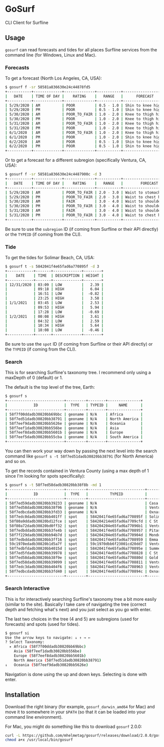 # GoSurf

CLI Client for Surfline

## Usage

`gosurf` can read forecasts and tides for all places Surfline services from the command line (for Windows, Linux and Mac).

### Forecasts

To get a forecast (North Los Angeles, CA, USA):

```sh
$ gosurf f -sr 58581a836630e24c44878fd5
+-----------+-------------+--------------+-----------+--------------------+
|   DATE    | TIME OF DAY |    RATING    |   RANGE   |      FORECAST      |
+-----------+-------------+--------------+-----------+--------------------+
| 5/29/2020 | AM          | POOR         | 0.5 - 1.0 | Shin to knee high  |
| 5/29/2020 | PM          | POOR         | 0.5 - 1.0 | Shin to knee high  |
| 5/30/2020 | AM          | POOR_TO_FAIR | 1.0 - 2.0 | Knee to thigh high |
| 5/30/2020 | PM          | POOR         | 1.0 - 2.0 | Knee to thigh high |
| 5/31/2020 | AM          | POOR_TO_FAIR | 1.0 - 2.0 | Knee to thigh high |
| 5/31/2020 | PM          | POOR         | 1.0 - 2.0 | Knee to thigh high |
| 6/1/2020  | AM          | POOR_TO_FAIR | 1.0 - 2.0 | Knee to thigh high |
| 6/1/2020  | PM          | POOR         | 1.0 - 2.0 | Shin to knee high  |
| 6/2/2020  | AM          | POOR         | 0.5 - 1.0 | Shin to knee high  |
| 6/2/2020  | PM          | POOR         | 0.5 - 1.0 | Shin to knee high  |
+-----------+-------------+--------------+-----------+--------------------+
```

Or to get a forecast for a different subregion (specifically Ventura, CA, USA):

```sh
$ gosurf f -sr 58581a836630e24c4487900c -d 3
+-----------+-------------+--------------+-----------+------------------------+
|   DATE    | TIME OF DAY |    RATING    |   RANGE   |        FORECAST        |
+-----------+-------------+--------------+-----------+------------------------+
| 5/29/2020 | AM          | POOR_TO_FAIR | 2.0 - 3.0 | Waist to stomach high  |
| 5/29/2020 | PM          | POOR_TO_FAIR | 2.0 - 3.0 | Waist to chest high    |
| 5/30/2020 | AM          | FAIR         | 3.0 - 4.0 | Waist to shoulder high |
| 5/30/2020 | PM          | POOR_TO_FAIR | 3.0 - 4.0 | Waist to shoulder high |
| 5/31/2020 | AM          | FAIR         | 3.0 - 4.0 | Waist to shoulder high |
| 5/31/2020 | PM          | POOR_TO_FAIR | 3.0 - 4.0 | Waist to chest high    |
+-----------+-------------+--------------+-----------+------------------------+
```

Be sure to use the `subregion` ID (if coming from Surfline or their API directly) or the `TYPEID` (if coming from the CLI).

### Tide

To get the tides for Solimar Beach, CA, USA:

```sh
$ gosurf t -s 5842041f4e65fad6a770895f -d 3
+------------+-------+-------------+--------+
|    DATE    | TIME  | DESCRIPTION | HEIGHT |
+------------+-------+-------------+--------+
| 12/31/2020 | 03:09 | LOW         |   2.39 |
|            | 09:18 | HIGH        |   6.04 |
|            | 16:51 | LOW         |  -0.82 |
|            | 23:25 | HIGH        |   3.58 |
| 1/1/2021   | 03:45 | LOW         |   2.53 |
|            | 09:53 | HIGH        |   5.94 |
|            | 17:28 | LOW         |  -0.69 |
| 1/2/2021   | 00:08 | HIGH        |   3.61 |
|            | 04:32 | LOW         |   2.59 |
|            | 10:34 | HIGH        |   5.64 |
|            | 18:08 | LOW         |  -0.46 |
+------------+-------+-------------+--------+
```

Be sure to use the `spot` ID (if coming from Surfline or their API directly) or the `TYPEID` (if coming from the CLI).

### Search

This is for searching Surfline's taxonomy tree. I recommend only using a maxDepth of 0 (default) or 1.

The default is the top level of the tree, Earth:

```sh
$ gosurf s
+--------------------------+---------+--------+---------------+
|            ID            |  TYPE   | TYPEID |     NAME      |
+--------------------------+---------+--------+---------------+
| 58f7f00ddadb30820bb69bbc | geoname | N/A    | Africa        |
| 58f7ed51dadb30820bb38791 | geoname | N/A    | North America |
| 58f7eef9dadb30820bb5626e | geoname | N/A    | Oceania       |
| 58f7eef1dadb30820bb556be | geoname | N/A    | Asia          |
| 58f7eef8dadb30820bb5601b | geoname | N/A    | Europe        |
| 58f7eef5dadb30820bb55cba | geoname | N/A    | South America |
+--------------------------+---------+--------+---------------+
```

You can then work your way down by passing the next level into the search command like `gosurf s -t 58f7ed51dadb30820bb38791` (for North America) and so on.

To get the records contained in Ventura County (using a max depth of 1 since I'm looking for spots specifically):

```sh
$ gosurf s -t 58f7ed58dadb30820bb38f8b -md 1
+--------------------------+---------+--------------------------+------------------------+
|            ID            |  TYPE   |          TYPEID          |          NAME          |
+--------------------------+---------+--------------------------+------------------------+
| 58f7ed59dadb30820bb39233 | geoname | N/A                      | Casa Conejo            |
| 58f7ed58dadb30820bb38f96 | geoname | N/A                      | Ventura                |
| 58f7edbcdadb30820bb3fd33 | geoname | N/A                      | Oxnard Shores          |
| 58f7edc0dadb30820bb401ff | spot    | 5842041f4e65fad6a770895f | Solimar                |
| 58f80a9ddadb30820bd12fce | spot    | 584204214e65fad6a7709cfd | C St. Overview         |
| 58f80a72dadb30820bd0ff32 | spot    | 584204204e65fad6a77096b1 | Ventura Point          |
| 58f7edbddadb30820bb3fe4b | spot    | 5842041f4e65fad6a7708957 | Pitas Point            |
| 58f7f229dadb30820bb94b7d | spot    | 584204204e65fad6a770904d | Mondos                 |
| 58f7edbddadb30820bb3ff16 | spot    | 5842041f4e65fad6a7708959 | Emma Wood              |
| 59c1970edadb30820b1d5a7f | spot    | 59c1970dbb6f23001cd20dd7 | Ventura Point Overview |
| 58f7edbfdadb30820bb4015d | spot    | 5842041f4e65fad6a770895e | Summer Beach           |
| 58f7ed5fdadb30820bb39978 | spot    | 5842041f4e65fad6a7708828 | C St.                  |
| 58f7ed58dadb30820bb38f9e | spot    | 5842041f4e65fad6a770880d | Gold Coast Beachbreaks |
| 58f7ed58dadb30820bb39099 | spot    | 5842041f4e65fad6a7708811 | Ventura Harbor         |
| 58f7edc3dadb30820bb404f6 | spot    | 5842041f4e65fad6a7708963 | Ventura Overhead       |
| 58f7edbcdadb30820bb3fd40 | spot    | 5842041f4e65fad6a770894c | Oxnard                 |
+--------------------------+---------+--------------------------+------------------------+
```

### Search Interactive

This is for interactively searching Surfline's taxonomy tree a bit more easily (similar to the site). Basically I take care of navigating the tree (correct depth and fetching what's next) and you just select as you go with enter.

The last two choices in the tree (4 and 5) are subregions (used for forecasts) and spots (used for tides).

```sh
$ gosurf si
Use the arrow keys to navigate: ↓ ↑ → ←
? Select Taxonomy:
  ▸ Africa (58f7f00ddadb30820bb69bbc)
    Asia (58f7eef1dadb30820bb556be)
    Europe (58f7eef8dadb30820bb5601b)
    North America (58f7ed51dadb30820bb38791)
↓   Oceania (58f7eef9dadb30820bb5626e)
```

Navigation is done using the up and down keys. Selecting is done with enter.

## Installation

Download the right binary (for example, `gosurf_darwin_amd64` for Mac) and move it to somewhere in your `$PATH` (so that it can be loaded into your command line environment).

For Mac, you might do something like this to download `gosurf` 2.0.0:

```sh
curl -L https://github.com/mhelmetag/gosurf/releases/download/2.0.0/gosurf_darwin_amd64 -o /usr/local/bin/gosurf
chmod a+x /usr/local/bin/gosurf
```
